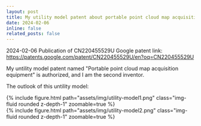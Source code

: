 ```yaml
---
layout: post
title: My utility model patent about portable point cloud map acquisition is authorized!
date: 2024-02-06
inline: false
related_posts: false
---
```


2024-02-06 Publication of CN220455529U
Google patent link: https://patents.google.com/patent/CN220455529U/en?oq=CN220455529U 

My untility model patent named "Portable point cloud map acquisition equipment" is authorized, and I am the second inventor.

The outlook of this untility model: 

<div class="row mt-3">
    <div class="col-sm mt-3 mt-md-0">
        {% include figure.html path="assets/img/utility-model1.png" class="img-fluid rounded z-depth-1" zoomable=true %}
    </div>
    <div class="col-sm mt-3 mt-md-0">
        {% include figure.html path="assets/img/utility-model2.png" class="img-fluid rounded z-depth-1" zoomable=true %}
    </div>
</div>
